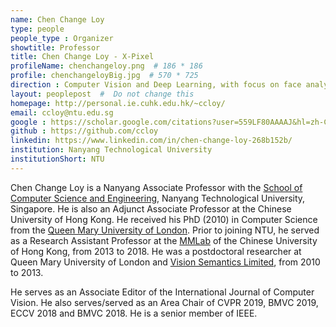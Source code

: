 ```yaml
---
name: Chen Change Loy
type: people
people_type : Organizer
showtitle: Professor
title: Chen Change Loy - X-Pixel
profileName: chenchangeloy.png  # 186 * 186
profile: chenchangeloyBig.jpg  # 570 * 725
direction : Computer Vision and Deep Learning, with focus on face analysis, image processing, deep learning, and visual surveillance
layout: peoplepost  #  Do not change this
homepage: http://personal.ie.cuhk.edu.hk/~ccloy/
email: ccloy@ntu.edu.sg
google : https://scholar.google.com/citations?user=559LF80AAAAJ&hl=zh-CN
github : https://github.com/ccloy
linkedin: https://www.linkedin.com/in/chen-change-loy-268b152b/
institution: Nanyang Technological University
institutionShort: NTU
---
```


Chen Change Loy is a Nanyang Associate Professor with the [School of Computer Science and Engineering](http://scse.ntu.edu.sg/Pages/Home.aspx), Nanyang Technological University, Singapore. He is also an Adjunct Associate Professor at the Chinese University of Hong Kong. He received his PhD (2010) in Computer Science from the [Queen Mary University of London](http://www.qmul.ac.uk/). Prior to joining NTU, he served as a Research Assistant Professor at the [MMLab](http://mmlab.ie.cuhk.edu.hk/) of the Chinese University of Hong Kong, from 2013 to 2018. He was a postdoctoral researcher at Queen Mary University of London and [Vision Semantics Limited](http://www.visionsemantics.com/), from 2010 to 2013. 

He serves as an Associate Editor of the International Journal of Computer Vision. He also serves/served as an Area Chair of CVPR 2019, BMVC 2019, ECCV 2018 and BMVC 2018. He is a senior member of IEEE.

